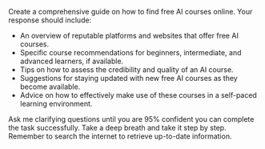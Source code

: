 Create a comprehensive guide on how to find free AI courses online. Your response should include:

- An overview of reputable platforms and websites that offer free AI courses.
- Specific course recommendations for beginners, intermediate, and advanced learners, if available.
- Tips on how to assess the credibility and quality of an AI course.
- Suggestions for staying updated with new free AI courses as they become available.
- Advice on how to effectively make use of these courses in a self-paced learning environment.

Ask me clarifying questions until you are 95% confident you can complete the task successfully. Take a deep breath and take it step by step. Remember to search the internet to retrieve up-to-date information.